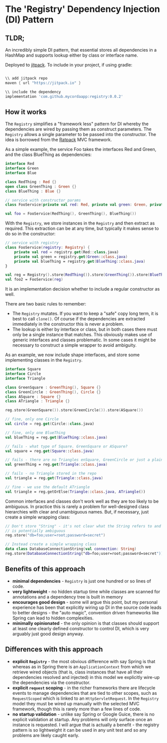 # The 'Registry' Dependency Injection (DI) Pattern

## TLDR;

An incredibly simple DI pattern, that essential stores all dependencies in a HashMap and supports lookup either by class
or interface name.

Deployed to [jitpack](https://jitpack.io/com/github/mycordaapp/registry/0.0.2). To include in your project, if using
gradle:

```groovy 

\\ add jitpack repo 
maven { url "https://jitpack.io" }

\\ include the dependency 
implementation 'com.github.mycordaapp:registry:0.0.2'
```

## How it works

The `Registry` simplifies a "framework less" pattern for DI whereby the dependencies are wired by passing them as
construct parameters. The `Registry` allows a single parameter to be passed into the constructor. The idea is borrowed
from the [Ratpack](https://ratpack.io/) MVC framework.

As a simple example, the service Foo takes the interfaces Red and Green, and the class BlueThing as dependencies:

```kotlin
interface Red
interface Green
interface Blue

class RedThing : Red {}
open class GreenThing : Green {}
class BlueThing : Blue {}

// service with constructor params 
class FooService(private val red: Red, private val green: Green, private val blueThing: BlueThing) {}

val foo = FooService(RedThing(), GreenThing(), BlueThing())
```

With the `Registry`, we store instances in the `Registry` and then extract as required. This extraction can be at any
time, but typically it makes sense to do so in the constructor:

```kotlin
// service with registry 
class FooService(registry: Registry) {
    private val red = registry.get(Red::class.java)
    private val green = registry.get(Green::class.java)
    private val blueThing = registry.get(BlueThing::class.java)
}

val reg = Registry().store(RedThing()).store(GreenThing()).store(BlueThing())
val foo2 = FooService(reg)
```

It is an implementation decision whether to include a regular constructor as well.

There are two basic rules to remember:

* The `Registry` mutates. If you want to keep a "safe" copy long term, it is best to call `clone()`. Of course if the
  dependencies are extracted immediately in the constructor this is never a problem.
* The lookup is either by interface or class, but in both cases there must only be a single instance that matches. This
  obviously makes use of generic interfaces and classes problematic. In some cases it might be necessary to construct a
  simple wrapper to avoid ambiguity.

As an example, we now include shape interfaces, and store some implementing classes in the `Registry`.

```kotlin
interface Square
interface Circle
interface Triangle

class GreenSquare : GreenThing(), Square {}
class GreenCircle : GreenThing(), Circle {}
class ASquare : Square {}
class ATriangle : Triangle {}

reg.store(GreenSquare()).store(GreenCircle()).store(ASquare())

// fine, only one Circle
val circle = reg.get(Circle::class.java)

// fine, only one BlueThing
val blueThing = reg.get(BlueThing::class.java)

// fails - what type of Square. GreenSquare or ASquare?
val square = reg.get(Square::class.java)

// fails - there are no Triangles enSquare, GreenCircle or just a plain old GreenThing?  
val greenThing = reg.get(Triangle::class.java)

// fails - no Triangle stored in the repo 
val triangle = reg.get(Triangle::class.java)

// fine - we use the default ATriangle
val triangle = reg.getOrElse(Triangle::class.java, ATriangle())
```

Common interfaces and classes don't work well as they are too likely to be ambiguous. In practice this is rarely a
problem for well-designed class hierarchies with clear and unambiguous names. But, if necessary, just create a simple
wrapping class:

```kotlin
// Don't store "String" - it's not clear what the String refers to and 
// is potentially ambiguous  
reg.store("db=foo;user=root;password=secret")

// Instead create a simple wrapping class
data class DatabaseConnectionString(val connection: String)
reg.store(DatabaseConnectionString("db=foo;user=root;password=secret"))
```

## Benefits of this approach

* **minimal dependencies** - `Registry` is just one hundred or so lines of code.
* **very lightweight** - no hidden startup time while classes are scanned for annotations and a dependency tree is built
  in memory
* **encourages good design** - some will argue this point, but my personal experience has been that explicitly wiring up
  DI in the source code leads to better designs - the "auto magic", convention driven frameworks like Spring can lead to
  hidden complexities.
* **minimally opinionated** - the only opinion is that classes should support at least one clearly defined constructor
  to control DI, which is very arguably just good design anyway.

## Differences with this approach

* **explicit `Registry`** - the most obvious difference with say Spring is that whereas as in Spring there is
  an `ApplicationContext` from which we retrieve wired objects (that is, class instances that have all their
  dependencies resolved and injected) in this model we explicitly wire-up the dependencies via the constructor.
* **explicit `request` scoping** - in the richer frameworks there are lifecycle events to manage dependencies that are
  tied to other scopes, such as `RequestScoped` which is linked to an `HttpServletRequest`. In the `Registry` model they
  must be wired up manually with the selected MVC framework, though this is rarely more than a few lines of code.
* **no startup validation** - unlike say Spring or Google Guice, there is no explicit validation at startup. Any
  problems will only surface once an instance is requested. I will argue that is actually a benefit - the registry
  pattern is so lightweight it can be used in any unit test and so any problems are likely caught early. 
  
